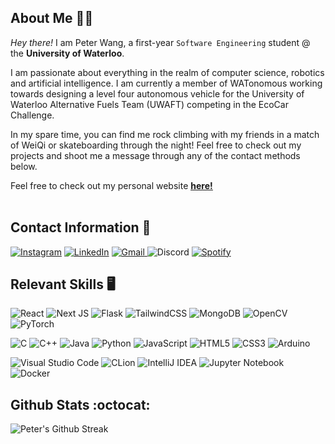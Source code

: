 ## About Me :raising_hand_man:
*Hey there!* I am Peter Wang, a first-year ```Software Engineering``` student @ the **University of Waterloo**.

I am passionate about everything in the realm of computer science, robotics and artificial intelligence. I am currently a member of WATonomous working towards designing a level four autonomous vehicle for the University of Waterloo Alternative Fuels Team (UWAFT) competing in the EcoCar Challenge.

In my spare time, you can find me rock climbing with my friends in a match of WeiQi or skateboarding through the night! Feel free to check out my projects and shoot me a message through any of the contact methods below.

Feel free to check out my personal website <a href="https://petemango.netlify.app"><u><b>here!</b></u></a><br><br>

## Contact Information :card_index:
<a href="https://www.instagram.com/pete._.mango/">![Instagram](https://img.shields.io/badge/PeteMango-%23E4405F.svg?style=for-the-badge&logo=Instagram&logoColor=white)</a> 
<a href="https://www.linkedin.com/in/peter-wang-1aa901206/">![LinkedIn](https://img.shields.io/badge/Peter_Wang-%231DA1F2.svg?style=for-the-badge&logo=LinkedIn&logoColor=white)</a>
<a href="mailto:whcpeterwang@gmail.com">![Gmail](https://img.shields.io/badge/whcpeterwang-%23E4405F.svg?style=for-the-badge&logo=Gmail&logoColor=white)
</a>![Discord](https://img.shields.io/badge/PeteMango%232175-%237289DA.svg?style=for-the-badge&logo=discord&logoColor=white)
<a href="https://open.spotify.com/user/whcpeterwang?si=c5015e15e790474a">![Spotify](https://img.shields.io/badge/PeteMango-%38B9AB.svg?style=for-the-badge&logo=spotify&logoColor=white)</a>

## Relevant Skills :desktop_computer:
![React](https://img.shields.io/badge/react-%2320232a.svg?style=for-the-badge&logo=react&logoColor=%2361DAFB)
![Next JS](https://img.shields.io/badge/Nextjs-black?style=for-the-badge&logo=next.js&logoColor=white)
![Flask](https://img.shields.io/badge/flask-%23000.svg?style=for-the-badge&logo=flask&logoColor=white)
![TailwindCSS](https://img.shields.io/badge/tailwindcss-%2338B2AC.svg?style=for-the-badge&logo=tailwind-css&logoColor=white)
![MongoDB](https://img.shields.io/badge/MongoDB-%234ea94b.svg?style=for-the-badge&logo=mongodb&logoColor=white)
![OpenCV](https://img.shields.io/badge/opencv-%23white.svg?style=for-the-badge&logo=opencv&logoColor=white)
![PyTorch](https://img.shields.io/badge/PyTorch-%23EE4C2C.svg?style=for-the-badge&logo=PyTorch&logoColor=white)

![C](https://img.shields.io/badge/c-%2300599C.svg?style=for-the-badge&logo=c&logoColor=white)
![C++](https://img.shields.io/badge/c++-%2300599C.svg?style=for-the-badge&logo=c%2B%2B&logoColor=white)
![Java](https://img.shields.io/badge/java-%23ED8B00.svg?style=for-the-badge&logo=java&logoColor=white)
![Python](https://img.shields.io/badge/python-3670A0?style=for-the-badge&logo=python&logoColor=ffdd54)
![JavaScript](https://img.shields.io/badge/javascript-%23323330.svg?style=for-the-badge&logo=javascript&logoColor=%23F7DF1E)
![HTML5](https://img.shields.io/badge/html5-%23E34F26.svg?style=for-the-badge&logo=html5&logoColor=white)
![CSS3](https://img.shields.io/badge/css3-%231572B6.svg?style=for-the-badge&logo=css3&logoColor=white)
![Arduino](https://img.shields.io/badge/-Arduino-00979D?style=for-the-badge&logo=Arduino&logoColor=white)

![Visual Studio Code](https://img.shields.io/badge/Visual_Studio_Code-0078d7.svg?style=for-the-badge&logo=visual-studio-code&logoColor=white) 
![CLion](https://img.shields.io/badge/CLion-black?style=for-the-badge&logo=clion&logoColor=white)
![IntelliJ IDEA](https://img.shields.io/badge/IntelliJ_IDEA-000000.svg?style=for-the-badge&logo=intellij-idea&logoColor=white)
![Jupyter Notebook](https://img.shields.io/badge/jupyter-%23FA0F00.svg?style=for-the-badge&logo=jupyter&logoColor=white)
![Docker](https://img.shields.io/badge/docker-%230db7ed.svg?style=for-the-badge&logo=docker&logoColor=white)

## Github Stats :octocat:
<!-- ![Peter's GitHub Stats](https://github-readme-stats.vercel.app/api?username=PeteMango&show_icons=true&theme=radical&count_private=true&include_all_commits=true) -->
![Peter's Github Streak](https://github-readme-streak-stats.herokuapp.com/?user=PeteMango&theme=radical&include_all_commits=true&count_private=true)
<!-- ![Peter's Top Languages](https://github-readme-stats.vercel.app/api/top-langs/?username=PeteMango&hide=html&langs_count=4&theme=radical&count_private=true&layout=compact) -->
